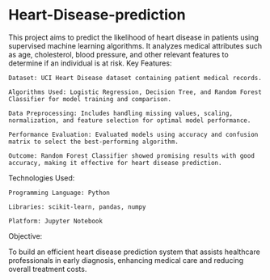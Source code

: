 # Heart-Disease-prediction
This project aims to predict the likelihood of heart disease in patients using supervised machine learning algorithms. It analyzes medical attributes such as age, cholesterol, blood pressure, and other relevant features to determine if an individual is at risk.
Key Features:

    Dataset: UCI Heart Disease dataset containing patient medical records.

    Algorithms Used: Logistic Regression, Decision Tree, and Random Forest Classifier for model training and comparison.

    Data Preprocessing: Includes handling missing values, scaling, normalization, and feature selection for optimal model performance.

    Performance Evaluation: Evaluated models using accuracy and confusion matrix to select the best-performing algorithm.

    Outcome: Random Forest Classifier showed promising results with good accuracy, making it effective for heart disease prediction.

Technologies Used:

    Programming Language: Python

    Libraries: scikit-learn, pandas, numpy

    Platform: Jupyter Notebook

Objective:

To build an efficient heart disease prediction system that assists healthcare professionals in early diagnosis, enhancing medical care and reducing overall treatment costs.
